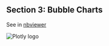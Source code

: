 Section 3: Bubble Charts
------------------------

See in
[nbviewer](http://nbviewer.ipython.org/github/etpinard/plotly-python-doc/blob/master/s3_bubble-charts/s3_bubble-charts.ipynb)

![Plotly logo](http://upload.wikimedia.org/wikipedia/commons/2/26/Logo_%281%29.png)

